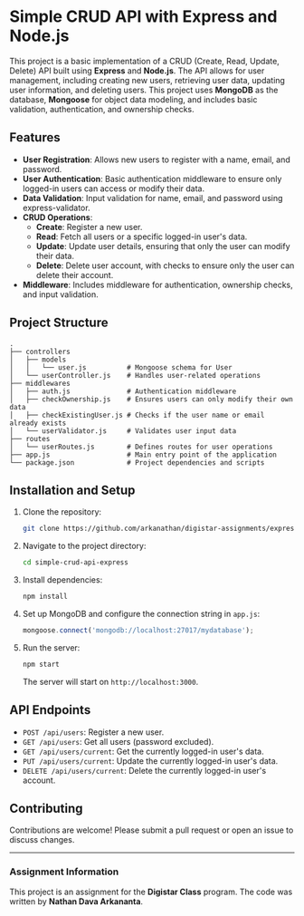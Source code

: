 
# Simple CRUD API with Express and Node.js

This project is a basic implementation of a CRUD (Create, Read, Update, Delete) API built using **Express** and **Node.js**. The API allows for user management, including creating new users, retrieving user data, updating user information, and deleting users. This project uses **MongoDB** as the database, **Mongoose** for object data modeling, and includes basic validation, authentication, and ownership checks.

## Features
- **User Registration**: Allows new users to register with a name, email, and password.
- **User Authentication**: Basic authentication middleware to ensure only logged-in users can access or modify their data.
- **Data Validation**: Input validation for name, email, and password using express-validator.
- **CRUD Operations**:
  - **Create**: Register a new user.
  - **Read**: Fetch all users or a specific logged-in user's data.
  - **Update**: Update user details, ensuring that only the user can modify their data.
  - **Delete**: Delete user account, with checks to ensure only the user can delete their account.
- **Middleware**: Includes middleware for authentication, ownership checks, and input validation.

## Project Structure
```
.
├── controllers
│   ├── models
│   │   └── user.js          # Mongoose schema for User
│   └── userController.js    # Handles user-related operations
├── middlewares
│   ├── auth.js              # Authentication middleware
│   ├── checkOwnership.js    # Ensures users can only modify their own data
│   ├── checkExistingUser.js # Checks if the user name or email already exists
│   └── userValidator.js     # Validates user input data
├── routes
│   └── userRoutes.js        # Defines routes for user operations
├── app.js                   # Main entry point of the application
└── package.json             # Project dependencies and scripts
```

## Installation and Setup
1. Clone the repository:
   ```bash
   git clone https://github.com/arkanathan/digistar-assignments/express-crud-api
   ```
2. Navigate to the project directory:
   ```bash
   cd simple-crud-api-express
   ```
3. Install dependencies:
   ```bash
   npm install
   ```
4. Set up MongoDB and configure the connection string in `app.js`:
   ```javascript
   mongoose.connect('mongodb://localhost:27017/mydatabase');
   ```
5. Run the server:
   ```bash
   npm start
   ```
   The server will start on `http://localhost:3000`.

## API Endpoints
- `POST /api/users`: Register a new user.
- `GET /api/users`: Get all users (password excluded).
- `GET /api/users/current`: Get the currently logged-in user's data.
- `PUT /api/users/current`: Update the currently logged-in user's data.
- `DELETE /api/users/current`: Delete the currently logged-in user's account.

## Contributing
Contributions are welcome! Please submit a pull request or open an issue to discuss changes.

---

### Assignment Information

This project is an assignment for the **Digistar Class** program. The code was written by **Nathan Dava Arkananta**.
